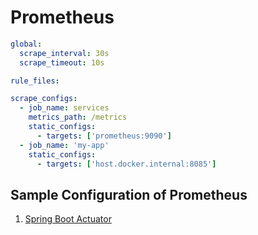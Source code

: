 # Prometheus

```yml
global:
  scrape_interval: 30s
  scrape_timeout: 10s

rule_files:

scrape_configs:
  - job_name: services
    metrics_path: /metrics
    static_configs:
      - targets: ['prometheus:9090']
  - job_name: 'my-app'
    static_configs:
      - targets: ['host.docker.internal:8085']
```

## Sample Configuration of Prometheus
1. [Spring Boot Actuator](https://www.callicoder.com/spring-boot-actuator-metrics-monitoring-dashboard-prometheus-grafana/)
